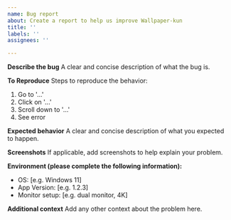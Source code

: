 ```yaml
---
name: Bug report
about: Create a report to help us improve Wallpaper-kun
title: ''
labels: ''
assignees: ''

---
```


**Describe the bug**
A clear and concise description of what the bug is.

**To Reproduce**
Steps to reproduce the behavior:
1. Go to '...'
2. Click on '...'
3. Scroll down to '...'
4. See error

**Expected behavior**
A clear and concise description of what you expected to happen.

**Screenshots**
If applicable, add screenshots to help explain your problem.

**Environment (please complete the following information):**
- OS: [e.g. Windows 11]
- App Version: [e.g. 1.2.3]
- Monitor setup: [e.g. dual monitor, 4K]

**Additional context**
Add any other context about the problem here.
